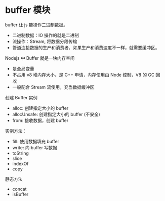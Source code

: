 # buffer 模块

buffer 让 js 能操作二进制数据。

- 二进制数据：IO 操作的就是二进制
- 流操作：Stream, 将数据分段传输
- 管道连接数据的生产和消费者，如果生产和消费速度不一样，就需要缓冲区。

Nodejs 中 Buffer 就是一块内存空间

- 是全局变量
- 不占用 v8 堆内存大小，是 C++ 申请，内存使用由 Node 控制，V8 的 GC 回收
- 一般配合 Stream 流使用，充当数据缓冲区

创建 Buffer 实例

- alloc: 创建指定大小的 buffer
- allocUnsafe: 创建指定大小的 buffer (不安全)
- from: 接收数据，创建 buffer

实例方法：

- fill: 使用数据填充 buffer
- write: 向 buffer 写数据
- toString
- slice
- indexOf
- copy

静态方法

- concat
- isBuffer
